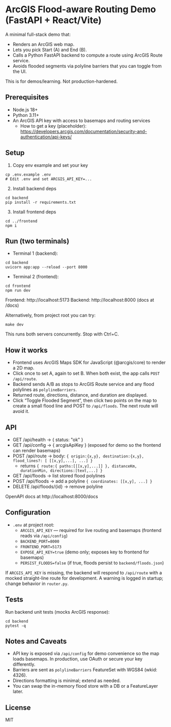 # ArcGIS Flood-aware Routing Demo (FastAPI + React/Vite)

A minimal full-stack demo that:
- Renders an ArcGIS web map.
- Lets you pick Start (A) and End (B).
- Calls a Python FastAPI backend to compute a route using ArcGIS Route service.
- Avoids flooded segments via polyline barriers that you can toggle from the UI.

This is for demos/learning. Not production-hardened.

## Prerequisites
- Node.js 18+
- Python 3.11+
- An ArcGIS API key with access to basemaps and routing services
  - How to get a key (placeholder): https://developers.arcgis.com/documentation/security-and-authentication/api-keys/

## Setup
1) Copy env example and set your key

```
cp .env.example .env
# Edit .env and set ARCGIS_API_KEY=...
```

2) Install backend deps

```
cd backend
pip install -r requirements.txt
```

3) Install frontend deps

```
cd ../frontend
npm i
```

## Run (two terminals)
- Terminal 1 (backend):
```
cd backend
uvicorn app:app --reload --port 8000
```
- Terminal 2 (frontend):
```
cd frontend
npm run dev
```

Frontend: http://localhost:5173
Backend:  http://localhost:8000 (docs at /docs)

Alternatively, from project root you can try:
```
make dev
```
This runs both servers concurrently. Stop with Ctrl+C.

## How it works
- Frontend uses ArcGIS Maps SDK for JavaScript (@arcgis/core) to render a 2D map.
- Click once to set A, again to set B. When both exist, the app calls `POST /api/route`.
- Backend sends A/B as stops to ArcGIS Route service and any flood polylines as `polylineBarriers`.
- Returned route, directions, distance, and duration are displayed.
- Click “Toggle Flooded Segment”, then click two points on the map to create a small flood line and POST to `/api/floods`. The next route will avoid it.

## API
- GET /api/health → { status: "ok" }
- GET /api/config → { arcgisApiKey } (exposed for demo so the frontend can render basemaps)
- POST /api/route → body: `{ origin:{x,y}, destination:{x,y}, flood_lines?: [ [[x,y],...], ...] }`
  - returns `{ route:{ paths:[[[x,y],...]] }, distanceKm, durationMin, directions:[text,...] }`
- GET /api/floods → list stored flood polylines
- POST /api/floods → add a polyline `{ coordinates: [[x,y], ...] }`
- DELETE /api/floods/{id} → remove polyline

OpenAPI docs at http://localhost:8000/docs

## Configuration
- `.env` at project root:
  - `ARCGIS_API_KEY` — required for live routing and basemaps (frontend reads via `/api/config`)
  - `BACKEND_PORT=8000`
  - `FRONTEND_PORT=5173`
  - `EXPOSE_API_KEY=true` (demo only; exposes key to frontend for basemaps)
  - `PERSIST_FLOODS=false` (if true, floods persist to `backend/floods.json`)

If `ARCGIS_API_KEY` is missing, the backend will respond to `/api/route` with a mocked straight-line route for development. A warning is logged in startup; change behavior in `router.py`.

## Tests
Run backend unit tests (mocks ArcGIS response):
```
cd backend
pytest -q
```

## Notes and Caveats
- API key is exposed via `/api/config` for demo convenience so the map loads basemaps. In production, use OAuth or secure your key differently.
- Barriers are sent as `polylineBarriers` FeatureSet with WGS84 (wkid: 4326).
- Directions formatting is minimal; extend as needed.
- You can swap the in-memory flood store with a DB or a FeatureLayer later.

## License
MIT

